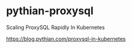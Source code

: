 # pythian-proxysql
Scaling ProxySQL Rapidly In Kubernetes

https://blog.pythian.com/proxysql-in-kubernetes
